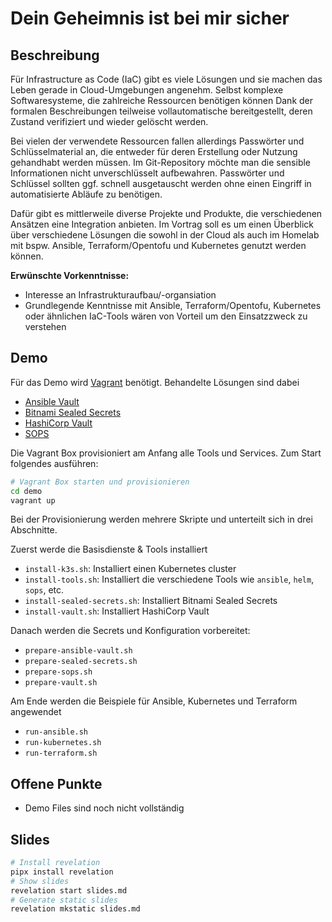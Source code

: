 # Dein Geheimnis ist bei mir sicher

## Beschreibung

Für Infrastructure as Code (IaC) gibt es viele Lösungen und sie machen das Leben gerade in Cloud-Umgebungen angenehm. Selbst komplexe Softwaresysteme, die zahlreiche Ressourcen benötigen können Dank der formalen Beschreibungen teilweise vollautomatische bereitgestellt, deren Zustand verifiziert und wieder gelöscht werden.

Bei vielen der verwendete Ressourcen fallen allerdings Passwörter und Schlüsselmaterial an, die entweder für deren Erstellung oder Nutzung gehandhabt werden müssen. Im Git-Repository möchte man die sensible Informationen nicht unverschlüsselt aufbewahren. Passwörter und Schlüssel sollten ggf. schnell ausgetauscht werden ohne einen Eingriff in automatisierte Abläufe zu benötigen.

Dafür gibt es mittlerweile diverse Projekte und Produkte, die verschiedenen Ansätzen eine Integration anbieten. Im Vortrag soll es um einen Überblick über verschiedene Lösungen die sowohl in der Cloud als auch im Homelab mit bspw. Ansible, Terraform/Opentofu und Kubernetes genutzt werden können.

**Erwünschte Vorkenntnisse:**
* Interesse an Infrastrukturaufbau/-organsiation
* Grundlegende Kenntnisse mit Ansible, Terraform/Opentofu, Kubernetes oder ähnlichen IaC-Tools wären von Vorteil um den Einsatzzweck zu verstehen

## Demo

Für das Demo wird [Vagrant](https://www.vagrantup.com/) benötigt. Behandelte Lösungen sind dabei

* [Ansible Vault](https://docs.ansible.com/ansible/latest/vault_guide/vault.html)
* [Bitnami Sealed Secrets](https://github.com/bitnami-labs/sealed-secrets)
* [HashiCorp Vault](https://www.vaultproject.io/)
* [SOPS](https://getsops.io/)


Die Vagrant Box provisioniert am Anfang alle Tools und Services. Zum Start folgendes ausführen:

```sh
# Vagrant Box starten und provisionieren
cd demo
vagrant up
```

Bei der Provisionierung werden mehrere Skripte und unterteilt sich in drei Abschnitte.

Zuerst werde die Basisdienste & Tools installiert

* `install-k3s.sh`: Installiert einen Kubernetes cluster
* `install-tools.sh`: Installiert die verschiedene Tools wie `ansible`, `helm`, `sops`, etc.
* `install-sealed-secrets.sh`: Installiert Bitnami Sealed Secrets
* `install-vault.sh`: Installiert HashiCorp Vault

Danach werden die Secrets und Konfiguration vorbereitet:

* `prepare-ansible-vault.sh`
* `prepare-sealed-secrets.sh`
* `prepare-sops.sh`
* `prepare-vault.sh`

Am Ende werden die Beispiele für Ansible, Kubernetes und Terraform angewendet

* `run-ansible.sh`
* `run-kubernetes.sh`
* `run-terraform.sh`

## Offene Punkte

* Demo Files sind noch nicht vollständig

## Slides

```sh
# Install revelation
pipx install revelation
# Show slides
revelation start slides.md
# Generate static slides
revelation mkstatic slides.md
```

